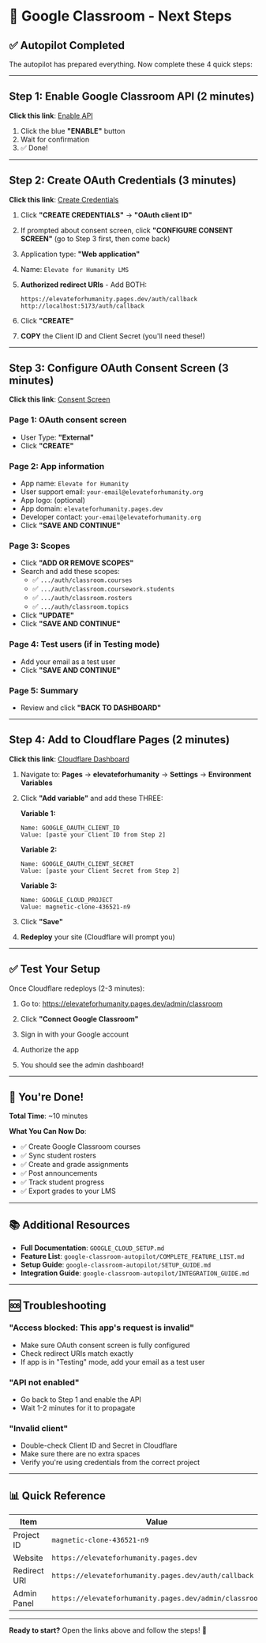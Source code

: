 # 🎯 Google Classroom - Next Steps

## ✅ Autopilot Completed

The autopilot has prepared everything. Now complete these 4 quick steps:

---

## Step 1: Enable Google Classroom API (2 minutes)

**Click this link**: [Enable API](https://console.cloud.google.com/apis/library/classroom.googleapis.com?project=magnetic-clone-436521-n9)

1. Click the blue **"ENABLE"** button
2. Wait for confirmation
3. ✅ Done!

---

## Step 2: Create OAuth Credentials (3 minutes)

**Click this link**: [Create Credentials](https://console.cloud.google.com/apis/credentials?project=magnetic-clone-436521-n9)

1. Click **"CREATE CREDENTIALS"** → **"OAuth client ID"**

2. If prompted about consent screen, click **"CONFIGURE CONSENT SCREEN"** (go to Step 3 first, then come back)

3. Application type: **"Web application"**

4. Name: `Elevate for Humanity LMS`

5. **Authorized redirect URIs** - Add BOTH:
   ```
   https://elevateforhumanity.pages.dev/auth/callback
   http://localhost:5173/auth/callback
   ```

6. Click **"CREATE"**

7. **COPY** the Client ID and Client Secret (you'll need these!)

---

## Step 3: Configure OAuth Consent Screen (3 minutes)

**Click this link**: [Consent Screen](https://console.cloud.google.com/apis/credentials/consent?project=magnetic-clone-436521-n9)

### Page 1: OAuth consent screen
- User Type: **"External"**
- Click **"CREATE"**

### Page 2: App information
- App name: `Elevate for Humanity`
- User support email: `your-email@elevateforhumanity.org`
- App logo: (optional)
- App domain: `elevateforhumanity.pages.dev`
- Developer contact: `your-email@elevateforhumanity.org`
- Click **"SAVE AND CONTINUE"**

### Page 3: Scopes
- Click **"ADD OR REMOVE SCOPES"**
- Search and add these scopes:
  - ✅ `.../auth/classroom.courses`
  - ✅ `.../auth/classroom.coursework.students`
  - ✅ `.../auth/classroom.rosters`
  - ✅ `.../auth/classroom.topics`
- Click **"UPDATE"**
- Click **"SAVE AND CONTINUE"**

### Page 4: Test users (if in Testing mode)
- Add your email as a test user
- Click **"SAVE AND CONTINUE"**

### Page 5: Summary
- Review and click **"BACK TO DASHBOARD"**

---

## Step 4: Add to Cloudflare Pages (2 minutes)

**Click this link**: [Cloudflare Dashboard](https://dash.cloudflare.com)

1. Navigate to: **Pages** → **elevateforhumanity** → **Settings** → **Environment Variables**

2. Click **"Add variable"** and add these THREE:

   **Variable 1:**
   ```
   Name: GOOGLE_OAUTH_CLIENT_ID
   Value: [paste your Client ID from Step 2]
   ```

   **Variable 2:**
   ```
   Name: GOOGLE_OAUTH_CLIENT_SECRET
   Value: [paste your Client Secret from Step 2]
   ```

   **Variable 3:**
   ```
   Name: GOOGLE_CLOUD_PROJECT
   Value: magnetic-clone-436521-n9
   ```

3. Click **"Save"**

4. **Redeploy** your site (Cloudflare will prompt you)

---

## ✅ Test Your Setup

Once Cloudflare redeploys (2-3 minutes):

1. Go to: https://elevateforhumanity.pages.dev/admin/classroom

2. Click **"Connect Google Classroom"**

3. Sign in with your Google account

4. Authorize the app

5. You should see the admin dashboard!

---

## 🎉 You're Done!

**Total Time**: ~10 minutes

**What You Can Now Do**:
- ✅ Create Google Classroom courses
- ✅ Sync student rosters
- ✅ Create and grade assignments
- ✅ Post announcements
- ✅ Track student progress
- ✅ Export grades to your LMS

---

## 📚 Additional Resources

- **Full Documentation**: `GOOGLE_CLOUD_SETUP.md`
- **Feature List**: `google-classroom-autopilot/COMPLETE_FEATURE_LIST.md`
- **Setup Guide**: `google-classroom-autopilot/SETUP_GUIDE.md`
- **Integration Guide**: `google-classroom-autopilot/INTEGRATION_GUIDE.md`

---

## 🆘 Troubleshooting

### "Access blocked: This app's request is invalid"
- Make sure OAuth consent screen is fully configured
- Check redirect URIs match exactly
- If app is in "Testing" mode, add your email as a test user

### "API not enabled"
- Go back to Step 1 and enable the API
- Wait 1-2 minutes for it to propagate

### "Invalid client"
- Double-check Client ID and Secret in Cloudflare
- Make sure there are no extra spaces
- Verify you're using credentials from the correct project

---

## 📊 Quick Reference

| Item | Value |
|------|-------|
| Project ID | `magnetic-clone-436521-n9` |
| Website | `https://elevateforhumanity.pages.dev` |
| Redirect URI | `https://elevateforhumanity.pages.dev/auth/callback` |
| Admin Panel | `https://elevateforhumanity.pages.dev/admin/classroom` |

---

**Ready to start?** Open the links above and follow the steps! 🚀
